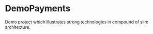 # DemoPayments
Demo project which illustrates strong technologies in compound of slim architecture.
